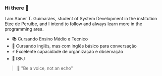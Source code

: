 ### Hi there :balloon:
I am Abner T. Guimarães, student of System Development in the institution Etec de Peruíbe, and I intend to follow and always learn more in the programming area.

* :books: Cursando Ensino Médio e Tecnico 
* :speech_balloon: Cursando inglês, mas com inglês básico para conversação
* :zap: Excelente capacidade de organização e observação
* :thought_balloon: ISFJ

> :pushpin: "Be a voice, not an echo"

